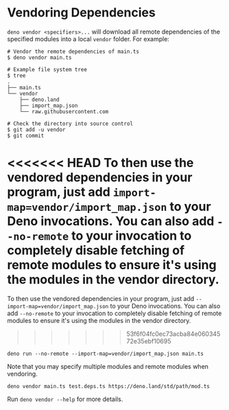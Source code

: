 # Vendoring Dependencies

`deno vendor <specifiers>...` will download all remote dependencies of the specified modules into a local `vendor`
folder. For example:

```shell
# Vendor the remote dependencies of main.ts
$ deno vendor main.ts

# Example file system tree
$ tree
.
├── main.ts
└── vendor
    ├── deno.land
    ├── import_map.json
    └── raw.githubusercontent.com

# Check the directory into source control
$ git add -u vendor
$ git commit
```

<<<<<<< HEAD
To then use the vendored dependencies in your program, just add `import-map=vendor/import_map.json` to your Deno
invocations. You can also add `--no-remote` to your invocation to completely disable fetching of remote modules to
ensure it's using the modules in the vendor directory.
=======
To then use the vendored dependencies in your program, just add
`--import-map=vendor/import_map.json` to your Deno invocations. You can also add
`--no-remote` to your invocation to completely disable fetching of remote
modules to ensure it's using the modules in the vendor directory.
>>>>>>> 53f6f04fc0ec73acba84e06034572e35ebf10695

```shell
deno run --no-remote --import-map=vendor/import_map.json main.ts
```

Note that you may specify multiple modules and remote modules when vendoring.

```shell
deno vendor main.ts test.deps.ts https://deno.land/std/path/mod.ts
```

Run `deno vendor --help` for more details.

